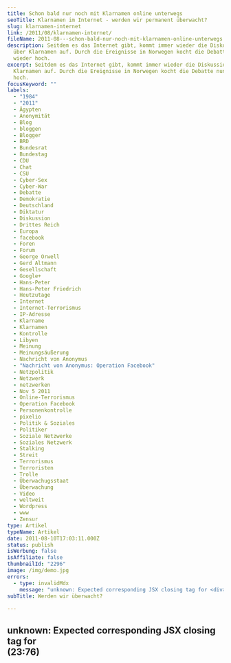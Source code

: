 ```yaml
---
title: Schon bald nur noch mit Klarnamen online unterwegs
seoTitle: Klarnamen im Internet - werden wir permanent überwacht?
slug: klarnamen-internet
link: /2011/08/klarnamen-internet/
fileName: 2011-08---schon-bald-nur-noch-mit-klarnamen-online-unterwegs.md
description: Seitdem es das Internet gibt, kommt immer wieder die Diskussion
  über Klarnamen auf. Durch die Ereignisse in Norwegen kocht die Debatte nun
  wieder hoch.
excerpt: Seitdem es das Internet gibt, kommt immer wieder die Diskussion über
  Klarnamen auf. Durch die Ereignisse in Norwegen kocht die Debatte nun wieder
  hoch.
focusKeyword: ""
labels:
  - "1984"
  - "2011"
  - Ägypten
  - Anonymität
  - Blog
  - bloggen
  - Blogger
  - BRD
  - Bundesrat
  - Bundestag
  - CDU
  - Chat
  - CSU
  - Cyber-Sex
  - Cyber-War
  - Debatte
  - Demokratie
  - Deutschland
  - Diktatur
  - Diskussion
  - Drittes Reich
  - Europa
  - facebook
  - Foren
  - Forum
  - George Orwell
  - Gerd Altmann
  - Gesellschaft
  - Google+
  - Hans-Peter
  - Hans-Peter Friedrich
  - Heutzutage
  - Internet
  - Internet-Terrorismus
  - IP-Adresse
  - Klarname
  - Klarnamen
  - Kontrolle
  - Libyen
  - Meinung
  - Meinungsäußerung
  - Nachricht von Anonymus
  - "Nachricht von Anonymus: Operation Facebook"
  - Netzpolitik
  - Netzwerk
  - netzwerken
  - Nov 5 2011
  - Online-Terrorismus
  - Operation Facebook
  - Personenkontrolle
  - pixelio
  - Politik & Soziales
  - Politiker
  - Soziale Netzwerke
  - Soziales Netzwerk
  - Stalking
  - Streit
  - Terrorismus
  - Terroristen
  - Trolle
  - Überwachugsstaat
  - Überwachung
  - Video
  - weltweit
  - Wordpress
  - www
  - Zensur
type: Artikel
typeName: Artikel
date: 2011-08-10T17:03:11.000Z
status: publish
isWerbung: false
isAffiliate: false
thumbnailId: "2296"
image: /img/demo.jpg
errors:
  - type: invalidMdx
    message: "unknown: Expected corresponding JSX closing tag for <div> (23:76)"
subTitle: Werden wir überwacht?
  
---
```


## unknown: Expected corresponding JSX closing tag for <div> (23:76)

<!--
Facebook und Google+ haben eine Klarnamenpflicht in Ihre AGB aufgenommen. Die
TAZ berichtete heute über das "Vermummungsverbot im Internet":

[http://taz.de/Streit-der-Woche/!75939/](http://taz.de/Streit-der-Woche/!75939/)

Bereits einige Minuten nach Erscheinen des Artikels war eine heftige
Kommentar-Debatte entbrannt, nachzulesen unter dem Artikel. Natürlich wird nicht
nur auf der Seite der TAZ debattiert. Hier ein Gespräch unter Freunden:

**Anne:** _Kommentar Max Mustermann: 09.08.2011 13:53 Uhr_ _"Ich glaube, hier
hat jemand noch nicht so ganz verstanden wie das Internet funktioniert. Nämlich
dezentral. Hier verdrängt man mit einem Verbot von Pseudonymen Opfer und
Freigeister in den Bereich der Illegalität, denn verhindern kann man Masken im
Internet nur mit Persokontrolle. Und ja, klar, als linker Blogger im
Nazi-Viertel möchte ich unbedingt, dass jeder weiß wo ich wohne. Gibt es nicht
auch Pseudonyme für Buchautoren und Reporter?" \*_ <div> **WORTGEWAGT:** Fehlt
nur noch die Sicherheitsmaßnahme, Kameras, ähnlich Webcams, in jeden Computer
einzubauen, mit dem heißen Draht zur CSU. Dabei könnten eigentlich auch direkt
die PC-Nutzer selbst noch beim Kauf mit Schnüffelchips versehen werden. Immerhin
haben die schon Mülltonnen und Kleidung, warum also nicht auch der Mensch!

<div> __Anne:__  _Kommentar Stadt Kind:_  _"Warum tragen wir nicht gleich alle Namensschilder in Schriftgröße 48 und Schriftart Arial?"*_ </div> __T.:__  Warum werden Missbrauchsopfer an gleicher Stelle erwähnt wie der indirekt genannte Troll? Ich vermute mal, dass die journalistisch mäßige Arbeit (einzig als Hinweis darauf dass Innenmister Friedrich fordert) dem Aufruf zur Samstags-Kommentaraktion dient. Die Überlegung an sich ist in vielerlei Hinsicht notwenig und hat ja mit Überwachungsstaat erstmal nichts zu tun. Allerdings stört mich dabei die wehemente Überzeugung eines Einzelnen aus Willen zum Protest. Wieso ist es so schwierig in Pro und Contra aufzuteilen, auch um seinen eigenen Standpunkt zu reflektieren? Notwendig, weil gegen rechtsfreien Raum. Notwendig, weil ich dabei trotzdem anonym bleiben muss. Wie geht das also zusammen?
<div> __Anne:__  Mit Sicherheit haben beide Seiten ihre Argumente. Schwarz-Weiß-Denken hat noch nie wirklich etwas gebracht. Sicherlich muss man seine Meinung auch immer reflektierend betrachten. Doch sehe ich das Internet als das wichtigste Instrument der freien Meinungsäußerung in der heutigen Zeit. Sicher, es gibt auch schwarze Schafe, die es gnadenlos für ihre Propaganda nutzen (siehe Norwegen), wer jedoch z. B. die Demonstrationen in Ländern wie Ägypten und Libyen verfolgt hat, sieht auch ganz klar die Wichtigkeit dieses Mediums und zwar genau in dieser Form. Manchmal kann es sehr wichtig sein, seine Meinung kund zu tun und das auch anonym. Mit Klarnamen wären einige wirklich wichtige Aktionen ganz klar nicht möglich gewesen. Nicht ohne Grund benennen heute Menschen aus Staaten in denen das Volk unterdrückt wird/wurde ihre Kinder nach sozialen Netzwerken. Und wie Herr Mustermann das in seinem Kommentar schon sehr treffend schreibt: Als Blogger möchte man nicht immer, dass alle über den Namen den Wohnort ermitteln können. Nicht jeder trägt einen Allerweltsnamen wie Sabine Maier und Sebastian Huber. Anonymität ist eben auch ein wichtiger Schutz. Auch z. B. im Chat oder auf diversen „Kennenlern-Seiten“. Auf der anderen Seite ist es natürlich auch die beste Möglichkeit für Trolle, ihr Unwesen zu treiben. Allerdings möchte ich als Blogger schon sehr gerne meinen Künstlernamen behalten und ich denke ich spreche hier im Namen einiger: Sollte sich ein irrsinniges Gesetz dieser Art tatsächlich durchsetzen, würde ich sämtliche Aktivitäten sofort einststellen und meine Texte in Zukunft nur noch auf Blöcke, nicht mehr aber in Blogs schreiben. Natürlich ließe sie solche ein Gesetz auch niemals auf nationaler Ebene vereinbaren, da das Netz ja glücklicherweise weltweit ist.</div><div> __T.:__  ...Politiker: Phrasen, Rhetorik...
 ____ </div><div> __Anne:__  Zum Glück bin ich  kein Politiker und bin nicht gezwungen einzulenken. Ich würde sicher schon nach einem Tag einem Herzanfall erliegen. Meine Meinung nach, würde eine solche (nicht durchführbare) Gesetz-Situation bedeuten, alles gleichzuschalten, die Menschheit einem großen Stück Ihrer Freiheit und Vielfalt zu berauben und sie immer mehr in ihrer allgemeinen, immer weiter verbreiteten, mehrheitlichen Meinung bestärken, dass es sowieso besser ist, seine Einstellung/Neigung/Meinun​g für sich zu behalten, mitzulaufen und alles so zu machen wie es vorgekaut und in mundgerechten Happen serviert wird. Ein Bisschen erinnert mich das an George Orwellls "1984", ein Bisschen leider auch an Aktionen wie die Bücherverbrennungen im Dritten Reich. In einer Gesellschaft, in der keine Meinungsäußerung und kein Informationsaustausch mehr möglich ist, können sich sehr schnell sehr ungute Dinge entwickeln.</div><div><abbr title="Mittwoch, 10. August 2011 um 14:01"></abbr><abbr title="Mittwoch, 10. August 2011 um 14:01"> __T.:__   Ich sehe das Problem "Internet" bzw. Netzpolitik an sich schon seit Langem. Allerdings mehr in der kulturellen Hinsicht. (was ist Kunst etc.) Das Pferd muss also von hinten aufgezäumt werden, heißt: Sichtbar zu machen, wer sich wann mit Klarnamen anmeldet, ist technisch nur möglich (nach meinem Wissen), in dem wir dem Überwachungsstaat jetzt doch sehr nahe kommen, nämlich mittels IP-Adresse, Einwohnermeldeamt, oder eines neuen Verfahrens, das eigens dafür entwickelt werden müsste. Ehe es soweit kommen wird (das Thema wird sicher für weitere zehn jahre fallen gelassen, bis es auf Anstoß in der Gesellschaft stoßen kann und durchsetzbar wird) werden solche "Anonymous" und andere Aktivisten einen Cyber-War auslösen, kann ich mir vorstellen.</abbr></div></div> __Anne:__  Ganz genau, da liegt der sprichwörtliche Hund begraben. Ich (und ich gehe davon aus, auch der Autor des TAZ-Artikels) habe das vorausgesetzt, dass derartige „Werkzeuge“ nötig sind, um ein „Klarnamen-Internet“ durchzusetzen. Erstens würde es wohl Jahrzehnte dauern, bis das Ganze an den Start gehen könnte, zweitens würde es (hoffentlich) Protestaktionen ungeahnten Ausmaßes lostreten und drittens wäre es sicher nahezu unmöglich, das komplette Internet auseinanderzuklamüsern und „unter Kontrolle zu bringen“. Alleine die Überlegung bestimmter Politiker jedoch, so etwas durchsetzen zu wollen, sollte einem zu denken geben und die Menschen ermahnen, dass es wichtig ist, sich mit derartigen Themen auseinanderzusetzen („Nein, Eure Suppe ess´ ich nicht“), nicht alles als gegeben hinzunehmen, und vor allem auch immer wieder gut zu überlegen, wem man bei der Wahl seine Stimme gibt. Dass, was die Möglichkeiten des Internets im Allgemeinen betrifft, noch eine ungewisse, vielleicht auch dunkle Zukunft vor uns liegt, dürfte jedem klar sein. Ganz sicher muss damit äußerst vorsichtig umgegangen werden. Allerdings sollte man das Ganze viel sensibler angehen. Eine derartige „Lösung“ wäre mit Sicherheit ein Schritt in die ganz falsche Richtung. Ganz im Gegenteil, Politiker sollten (einige tun das ja auch schon ansatzweise) diese neue Subkultur (so neu ist sie inzwischen ja gar nicht mehr, ab und zu kommt es einem nur so vor, als hätten da ein paar Leute ein paar Jahre geschlafen) für sich nutzen. Sie einbeziehen und vor allem auch für voll nehmen. „Zusammenarbeit“, „Kooperation“ und „Diskussion“ sind denke ich drei Stichworte, denen in unserer heutigen Gesellschaft immer mehr Beachtung geschenkt werden sollte. Vielleicht sollten ja auch ein paar „graue Herren“ mal einen Internet-Workshop besuchen. „Neue Medien für Politiker“. Ein schöner Gedanke. Das erinnert mich an die ältere Dame in der (unglaublich nervigen) Kekswerbung, die zu ihrem Sohn sagt: „Junge, Du musst vorbeikommen, ich habe das Internet gelöscht!“ ;)

**Simon Sagt:** Das Thema ist seit einiger Zeit am hochkochen und ich denke,
dass das Internet durch diese Regularieren kaputt gemacht wird. Und wenn diese
durchgedrückt werden, mit sämtlichen technischen Schikanen, dann wird es eben
ein neues Netz geben, das von mir aus "Outernet" heißen wird, das wieder frei
sein wird. Ich denke, dass die Vorteile durch das Reglement nicht die Nachteile
aufwiegen. @cardamon82: Was würdest Du eigentlich machen, wenn sich das
durchsetzt?

**Anne:** Ich würde alles löschen und aufhören zu bloggen. Ich würde aber auf
jeden Fall weiterschreiben. Darauf kann ich nicht verzichten, das tue ich ja
schon, seitdem ich einen Stift halten kann. Vielleicht würde ich dann
Flugblätter von Brücken werfen, oder so… :)

_\*Die Kommentare von "Max Mustermann" und "Stadtkind" stammen von der
Kommentar-Seite unter dem TAZ-Beitrag._

To be continued...

**Link des Tages:**
[http://de.wiktionary.org/wiki/Klarname](http://de.wiktionary.org/wiki/Klarname)

![Foto: Gerd Altmann pixelio.de | full](http://cardamonchai.files.wordpress.com/2011/08/508873_r_k_b_by_gerd-altmann_pixelio-de.jpg "Foto: Gerd Altmann pixelio.de")

**Nachricht von Anonymus: Operation Facebook, Nov 5 2011**

[youtube=http://www.youtube.com/watch?v=maTi2xO28xo&amp;feature=player_embedded]

**Video des Tages:**

Tocotronic - Digital ist besser

[youtube=http://www.youtube.com/watch?v=8iLKjv2Sz04]

<div><abbr title="Mittwoch, 10. August 2011 um 16:16"></abbr></div>

-->

  